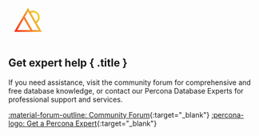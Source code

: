 <div data-banner markdown><svg style="display:block;margin:-1em 0 0.75em" width="78" height="69" viewBox="0 0 78 69" fill="none" xmlns="http://www.w3.org/2000/svg"><path d="M56.7281 30.7666C62.6528 26.8938 64.5914 18.9942 61.0059 12.7854C59.2094 9.67113 56.3053 7.44082 52.8311 6.50951C49.6122 5.64535 46.2502 5.99872 43.2912 7.49366L39.251 0.5L30.8648 15.0245L11.4811 48.5937H67.021L56.7281 30.7666ZM51.881 10.0674C54.4064 10.7401 56.5079 12.3616 57.8168 14.6194C60.3895 19.0701 59.053 24.7153 54.8808 27.5665L45.1362 10.6905C47.2355 9.68104 49.6034 9.46087 51.881 10.0674ZM39.251 7.87125L60.6339 44.907H48.1228L32.9927 18.7102L39.2499 7.87235L39.251 7.87125ZM17.8682 44.907L30.8637 22.4035L43.8592 44.907H17.8682Z" fill="url(#paint0_linear_2899_1968)"/><path style="fill:var(--md-typeset-color)" d="M4.981 64.943H3.157V68.207H.756V57.323H5.217C7.822 57.323 9.397 58.861 9.397 61.086V61.116C9.397 63.635 7.433 64.94 4.984 64.94L4.981 64.943V64.943ZM6.961 61.134C6.961 60.061 6.213 59.485 5.011 59.485H3.154V62.812H5.056C6.258 62.812 6.958 62.096 6.958 61.163V61.134H6.961ZM10.738 68.208V57.323H18.973V59.455H13.124V61.664H18.27V63.796H13.124V66.082H19.051V68.214H10.738V68.208 68.208ZM27.557 68.208 25.218 64.726H23.332V68.208H20.931V57.323H25.921C28.496 57.323 30.039 58.677 30.039 60.915V60.945C30.039 62.702 29.088 63.807 27.7 64.32L30.367 68.207H27.556L27.557 68.208ZM27.605 61.041C27.605 60.016 26.887 59.485 25.719 59.485H23.333V62.61H25.767C26.936 62.61 27.605 61.987 27.605 61.071V61.042 61.041ZM36.922 68.499C33.668 68.499 31.249 65.994 31.249 62.825V62.795C31.249 59.659 33.619 57.091 37.019 57.091 39.105 57.091 40.356 57.783 41.383 58.792L39.834 60.571C38.98 59.798 38.113 59.327 37.004 59.327 35.141 59.327 33.795 60.871 33.795 62.762V62.793C33.795 64.684 35.107 66.257 37.004 66.257 38.268 66.257 39.043 65.753 39.913 64.964L41.462 66.524C40.322 67.738 39.059 68.493 36.925 68.493L36.922 68.499ZM47.885 68.499C44.47 68.499 42.021 65.962 42.021 62.825V62.795C42.021 59.659 44.503 57.091 47.915 57.091 51.327 57.091 53.779 59.628 53.779 62.765V62.795C53.779 65.931 51.297 68.499 47.885 68.499ZM51.237 62.795C51.237 60.904 49.846 59.331 47.885 59.331 45.925 59.331 44.567 60.874 44.567 62.766V62.796C44.567 64.688 45.959 66.261 47.919 66.261 49.879 66.261 51.237 64.717 51.237 62.826V62.795 62.795ZM67.001 68.217 72.374 57.091 77.746 68.218H75.052L72.374 62.681 69.705 68.218H67.001V68.217ZM66.007 57.327V68.5L57.813 61.884V68.199H55.264V57.091L63.458 63.681V57.327H66.007Z"/><defs><linearGradient id="paint0_linear_2899_1968" x1="18.1513" y1="44.7152" x2="61.4356" y2="20.9786" gradientUnits="userSpaceOnUse"><stop stop-color="#FC3519"/><stop offset="1" stop-color="#F0D136"/></linearGradient></defs></svg>

## Get expert help { .title }

If you need assistance, visit the community forum for comprehensive and free database knowledge, or contact our Percona Database Experts for professional support and services.

<div class="actions" markdown>

[:material-forum-outline: Community Forum](https://forums.percona.com/){:target="_blank"} [:percona-logo: Get a Percona Expert](https://www.percona.com/about/contact){:target="_blank"}
</div></div>

